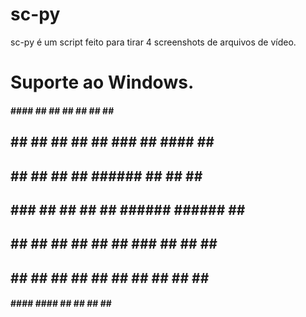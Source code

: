 # sc-py
sc-py é um script feito para tirar 4 screenshots de arquivos de vídeo.
# Suporte ao Windows.

  ####     ####    ##  ##   ##  ##     ##     ##  ##
 ##  ##   ##  ##   ##  ##   ### ##    ####    ##  ##
 ##       ##  ##   ##  ##   ######   ##  ##   ##  ##
 ## ###   ##  ##   ##  ##   ######   ######   ##  ##
 ##  ##   ##  ##   ##  ##   ## ###   ##  ##   ##  ##
 ##  ##   ##  ##   ##  ##   ##  ##   ##  ##   ##  ##
  ####     ####     ####    ##  ##   ##  ##    ####


